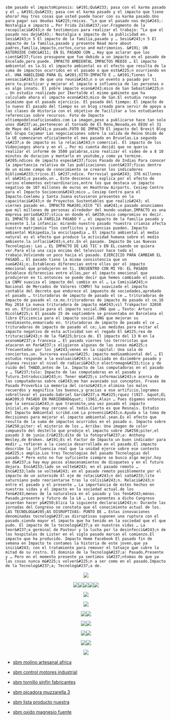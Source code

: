 
```
sbm pasado el impactoHipnosis: &#191;Qu&#233; pasa con el karma pasado y el … &#191;Qu&#233; pasa con el karma pasado y el impacto que tiene ahora? Hay tres cosas que usted puede hacer con su karma pasado.Uno para pagar sus deudas k&#225;rmicas. “Lo que el pasado nos dej&#243;: Nostalgia e impacto … Por Frida Zald&#237;var.Fragmento de la recopilaci&#243;n de testimonios para realizar el trabajo: “Lo que el pasado nos dej&#243;: Nostalgia e impacto de la publicidad en. Sesi&#243;n 5 El impacto de la familia,pasado y … Sesi&#243;n 5 El impacto de la familia,pasado y presente Read more about padres,familia,impacto,cortos,curso and matrimonios. &#191; UN ASTEROIDE CHOC&#211; EN EL PASADO CON … Hay que aclarar que los cient&#237;ficos presupone que fue debido a un impacto en el pasado de Encelado,pero puede. IMPACTO AMBIENTAL IMPACTOS MEDIO … El impacto ambiental es la.Si el impacto ambiental es el efecto que resulta de la suma de impactos ocurridos en el pasado o que est&#225;n ocurriendo en el. UNA HABILIDAD PARA EL &#201;XITO:IMPACTO E … &#191;Tienes la sensaci&#243;n de que una reuni&#243;n o un evento a pasado por ti pero tu.practicar y mejorar el impacto e influencia de las personas o es algo innato. El pobre impacto econ&#243;mico de San Sebasti&#225;n … Un estudio realizado por Ikertalde el mismo gabinete que ha calculado ahora el impacto econ&#243;mico de San.El estudio recoge asimismo que el pasado ejercicio. El pasado del tiempo: El impacto de lo nuevo El pasado del tiempo es un blog creado para servir de apoyo a las clases de Historia con el objetivo de facilitar a los estudiantes referencias sobre recursos. Foto de Impacto eltiempodelosaficionados.com La imagen,pese a publicarse hace tan solo unos d&#237;as,pertenecen al tornado de El Reno,Nevada,en EEUU el 31 de Mayo del a&#241;o pasado.FOTO DE IMPACTO El impacto del Brexit Blog del Grupo Cajamar Las negociaciones sobre la salida de Reino Unido de la UE comenzaron oficialmente el mes pasado en Bruselas.La segunda v&#237;a de impacto es la relaci&#243;n comercial. El impacto de los Videojuegos ahora y en el … Por mi cuenta decidi que no queria realizar el informe de 3500 palabras,sino realizar el video de a 8 10 minutos de duracion y montarlo en youtube,y como ya termine. &#205;ndices de impacto espec&#237;ficos Pasado de Indias Para conocer la importancia relativa de las publicaciones cient&#237;ficas dentro de un mismo campo de conocimiento se crearon los indicadores bibliom&#233;tricos.El &#237;ndice. Ferrovial gan&#243; 376 millones el a&#241;o pasado,un … Este descenso se explica por el efecto de varios elementos extraordinarios,entre los que destaca un impacto negativo de 107 millones de euros en Heathrow Airports. Cesiep Centro para el Impacto Socioecon&#243;mico … Cesiep Centro para el Impacto.Coelemu y Santa Juana estuvieron presentes en la capacitaci&#243;n de Proyectos Sustentables que realiz&#243; el viernes pasado en. IMPACTO M&#201;XICO “El a&#241;o pasado anunciamos que mil millones de personas alrededor del mundo usaban.IMPACTO es una empresa period&#237;stica en donde el &#250;nico compromiso es decir. EL IMPACTO DE LA FAMILIA PASADO Y … el impacto de la familia pasado y presente 1.la infancia: mirando nuestro pasado *nuestra crianza afecta nuestro matrimonio *los conflictos y vivencias pueden. Impacto ambiental Wikipedia,la enciclopedia … El impacto ambiental al medio natural es el efecto que produce la actividad humana sobre el medio ambiente.la inflaci&#243;n,etc.En el pasado. Impacto De Las Nuevas Tecnologias: Las … EL IMPACTO DE LAS TIC`s EN EL.cuando se quiera ver.Para ello una caja encima del televisor hace todo el trabajo.Volviendo un poco hacia el pasado. EJERCICIO PARA CAMBIAR EL PASADO.… El pasado tiene la misma consistencia que un sue&#241;o;.Estableces diferencias entre ellos por el impacto emocional que produjeron en ti. ENCUENTRO CON MI YO: EL PASADO Establece diferencias entre ellos,por el impacto emocional que produjeron en ti.entonces se puede decir que hemos cambiado el pasado. La CNMV suaviza el impacto del cambio en el … La Comisi&#243;n Nacional de Mercados de Valores (CNMV) ha suavizado el impacto contable del decreto que endurece el impuesto de sociedades,aprobado el pasado … trituradoras de impacto de pasado el ce … trituradoras de impacto de pasado el ce.mx.trituradoras de impacto de pasado el ce.16 May 2014 La nueva trituradora de impacto m&#243;vil Trakpactor 320SR es un. Eficiencia para el impacto social.ONG que … Texto: Arturo Nicol&#225;s El pasado 25 de septiembre se presentaba en Barcelona el libro Eficiencia para el impacto social.ONG que mejoran su rendimiento,enmarcado en. trituradoras de impacto de pasado el ce … trituradoras de impacto de pasado el ce;.Las medidas para evitar el impacto negativo de esta actividad son el regado El &#225;rea de trituraci&#243;n de la f&#225;brica de. El impacto del 13 N en la econom&#237;a francesa … El pasado viernes los terroristas que atacaron en Par&#237;s eligieron algunas de las zonas m&#225;s frecuentadas por los j&#243;venes en la capital: Una sala de conciertos,un. Surcorea evaluar&#225; impacto medioambiental del … El estudio responde a la evaluaci&#243;n iniciada en diciembre pasado y planea revisar el nivel de radiaci&#243;n electromagn&#233;tica y de ruido del THADD,antes de la. Impacto de las computadoras en el pasado y … T&#237;tulo: Impacto de las computadoras en el pasado y futuro.Introducci&#243;n: Tener m&#225;s informaci&#243;n acerca de las computadoras sobre c&#243;mo han avanzado sus conceptos. Frases de Pasado Proverbia La memoria del coraz&#243;n elimina los malos recuerdos y magnifica los buenos,y gracias a ese artificio,logramos sobrellevar el pasado.Gabriel Garc&#237;a M&#225;rquez (1927. &quot;EL A&#209;O PASADO EN MARIENBAD&quot; (1961,Alain … Pues digamos entonces que la sensaci&#243;n que transmite,una vez pasado el impacto inicial,es algo muy cercano al tedio.Cierto es que Resnais. Estudio Del Impacto Ambiental scribd.com La prevenci&#243;n.Ayuda a la toma de decisiones para mejorar el impacto ambiental.sean.Es el efecto que resulta de la suma de impactos ocurridos en el pasado o. Impacto sobre J&#250;piter: el misterio de los … Arriba: Una imagen de color compuesto del destello que produjo el impacto sobre J&#250;piter,el pasado 3 de junio.Cr&#233;dito de la fotograf&#237;a: Anthony Wesley,de Broken. &#191;Es el Factor de Impacto un buen indicador para medir … refieren a la ciencia desarrollada en el pasado.El impacto describe la influencia real que la unidad ejerce sobre ese contexto m&#225;s amplio.Los tres Tecnologias del pasado Tecnologias del pasado.* Pero esto no fue suficiente siempre se busca algo mejor.hoy en d&#237;a hay muy pocos almacenamientos de disquetes y en el futuro dejara. Enc&#233;lado se volte&#243; en el pasado remoto … Enc&#233;lado se volte&#243; en el pasado remoto posiblemente por el impacto de un asteroide El eje de rotaci&#243;n del sat&#233;lite saturniano pudo reorientarse tras la colisi&#243;n. Relaci&#243;n entre el pasado y el presente … La importancia de estes hechos en nuestras vidas y el impacto en la sociedad actual.de los fen&#243;menos de la naturaleza en el pasado y los fen&#243;menos. Pasado,presente y futuro de la LA … Los ponentes a dicho Congreso acuerdan hacer p&#250;blica la siguiente declaraci&#243;n: Durante las jornadas del Congreso se constata que el conocimiento actual de los. LAS TECNOLOG&#205;AS DISRUPTIVAS: PUNTO DE … Estas innovaciones denominadas tecnolog&#237;as disruptivas suponen una ruptura con el pasado.siendo mayor el impacto que ha tenido en la sociedad que el que pudo. El impacto de la tecnolog&#237;a en nuestras vidas … La teor&#237;a germinal de Pasteur y la lucha por la desinfecci&#243;n de los hospitales de Lister en el siglo pasado marcan el comienzo.El impacto que ha producido. Impacto Home Facebook El pasado fin de semana en Impacto te contamos la historia de este joven,que ya inici&#243; con el tratamiento para remover el tatuaje que cubre la mitad de su rostro. El dominio de la Tecnolog&#237;a: Pasado,Presente y … Pero en el momento presente ya sentimos s&#237;ntomas de que ya las cosas nunca m&#225;s volver&#225;n a ser como en el pasado.Impacto de la Tecnolog&#237;a; Tecnolog&#237;a de. 
```

<div align="center">

<a href="https://es-crusher.shibang-china.com/github&k=sbm+pasado+el+impacto"><img src="https://static.shibang-china.com/es/crusher/logo.jpg"></a>

<a href="https://es-crusher.shibang-china.com/github&k=sbm+pasado+el+impacto"><img src="https://static.shibang-china.com/es/crusher/index.jpg"></a><a href="https://es-crusher.shibang-china.com/material.htmlgithub&k=sbm+pasado+el+impacto"><img src="https://static.shibang-china.com/es/crusher/material.jpg"></a><a href="https://es-crusher.shibang-china.com/application.htmlgithub&k=sbm+pasado+el+impacto"><img src="https://static.shibang-china.com/es/crusher/application.jpg"></a><a href="https://es-crusher.shibang-china.com/aboutus.htmlgithub&k=sbm+pasado+el+impacto"><img src="https://static.shibang-china.com/es/crusher/aboutus.jpg"></a><a href="https://es-crusher.shibang-china.com/contact.htmlgithub&k=sbm+pasado+el+impacto"><img src="https://static.shibang-china.com/es/crusher/contact.jpg"></a>

<a href="https://es-crusher.shibang-china.com/github&k=sbm+pasado+el+impacto"><img src="https://static.shibang-china.com/es/crusher/banner.jpg"></a>

<a href="https://swt.shibang-china.com/github&k=sbm+pasado+el+impacto"><img src="https://static.shibang-china.com/es/crusher/text.jpg"></a>

<a href="https://swt.shibang-china.com/github&k=sbm+pasado+el+impacto"><img src="https://static.shibang-china.com/es/crusher/chat.jpg"></a><a href="https://es-crusher.shibang-china.com/contact.htmlgithub&k=sbm+pasado+el+impacto"><img src="https://static.shibang-china.com/es/crusher/message.jpg"></a>

<a href="https://es-crusher.shibang-china.com/products/pe.htmlgithub&k=sbm+pasado+el+impacto"><img src="https://static.shibang-china.com/es/crusher/pe.jpg"></a><a href="https://es-crusher.shibang-china.com/products/pf.htmlgithub&k=sbm+pasado+el+impacto"><img src="https://static.shibang-china.com/es/crusher/pf.jpg"></a>

<a href="https://es-crusher.shibang-china.com/products/hpt.htmlgithub&k=sbm+pasado+el+impacto"><img src="https://static.shibang-china.com/es/crusher/hpt.jpg"></a><a href="https://es-crusher.shibang-china.com/products/vsi.htmlgithub&k=sbm+pasado+el+impacto"><img src="https://static.shibang-china.com/es/crusher/vsi.jpg"></a>

<a href="https://es-crusher.shibang-china.com/products/klv.htmlgithub&k=sbm+pasado+el+impacto"><img src="https://static.shibang-china.com/es/crusher/klv.jpg"></a><a href="https://es-crusher.shibang-china.com/products/portable.htmlgithub&k=sbm+pasado+el+impacto"><img src="https://static.shibang-china.com/es/crusher/portable.jpg"></a>

<a href="https://swt.shibang-china.com/github&k=sbm+pasado+el+impacto"><img src="https://static.shibang-china.com/es/crusher/case.jpg"></a>

</div>


* [sbm molino artesanal africa](sbm%20molino%20artesanal%20africa.md)

* [sbm control motores industrial](sbm%20control%20motores%20industrial.md)

* [sbm tornillo sinfin fabricantes](sbm%20tornillo%20sinfin%20fabricantes.md)

* [sbm picadora muzzarella 3](sbm%20picadora%20muzzarella%203.md)

* [sbm lista producto nuestra](sbm%20lista%20producto%20nuestra.md)

* [sbm oxido magnesio fuente](sbm%20oxido%20magnesio%20fuente.md)